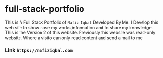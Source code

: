 # full-stack-portfolio
This is A Full Stack Portfolio of `Nafiz Iqbal` Developed By Me. 
I Develop this web site to show case my works,information and to share my knowledge.
This is the Version 2 of this website. Previously this website was read-only website. Where a visito can only read content and send a mail to me! 


### Link `https://nafiziqbal.com` ###

